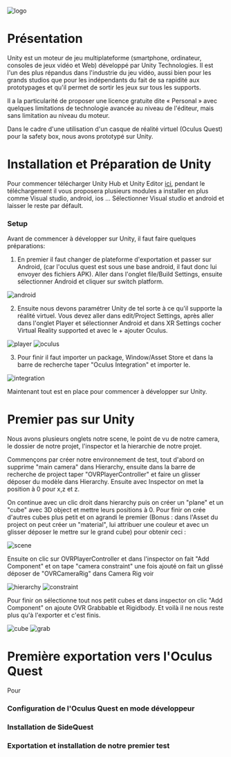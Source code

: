 ![logo](Images/logo.png)

# Présentation
Unity est un moteur de jeu multiplateforme (smartphone, ordinateur, consoles de jeux vidéo et Web) développé par Unity Technologies. Il est l'un des plus répandus dans l'industrie du jeu vidéo, aussi bien pour les grands studios que pour les indépendants du fait de sa rapidité aux prototypages et qu'il permet de sortir les jeux sur tous les supports.

Il a la particularité de proposer une licence gratuite dite « Personal » avec quelques limitations de technologie avancée au niveau de l'éditeur, mais sans limitation au niveau du moteur.

Dans le cadre d'une utilisation d'un casque de réalité virtuel (Oculus Quest) pour la safety box, nous avons prototypé sur Unity.

# Installation et Préparation de Unity
Pour commencer télécharger Unity Hub et Unity Editor [ici](https://unity3d.com/fr/get-unity/download),
pendant le téléchargement il vous proposera plusieurs modules a installer en plus comme Visual studio, android, ios ... Sélectionner Visual studio et android et laisser le reste par défault.

### Setup
Avant de commencer à développer sur Unity, il faut faire quelques préparations:
1. En premier il faut changer de plateforme d'exportation et passer sur Android, (car l'oculus quest est sous une base android, il faut donc lui envoyer des fichiers APK). Aller dans l'onglet file/Build Settings, ensuite sélectionner Android et cliquer sur switch platform.

![android](Images/android.png)

2. Ensuite nous devons paramétrer Unity de tel sorte à ce qu'il supporte la réalité virtuel. Vous devez aller dans edit/Project Settings, après aller dans l'onglet Player et sélectionner Android et dans XR Settings cocher Virtual Reality supported et avec le + ajouter Oculus.  

![player](Images/player.png)   ![oculus](Images/oculus.png)

3. Pour finir il faut importer un package, Window/Asset Store et dans la barre de recherche taper "Oculus Integration" et importer le.

![integration](Images/integration.png)

Maintenant tout est en place pour commencer à développer sur Unity.

# Premier pas sur Unity
Nous avons plusieurs onglets notre scene, le point de vu de notre camera, le dossier de notre projet, l'inspector et la hierarchie de notre projet.

Commençons par créer notre environnement de test, tout d'abord on supprime "main camera" dans Hierarchy, ensuite dans la barre de recherche de project taper "OVRPlayerController" et faire un glisser déposer du modèle dans Hierarchy. Ensuite avec Inspector on met la position à 0 pour x,z et z.

On continue avec un clic droit dans hierarchy puis on créer un "plane" et un "cube" avec 3D object et mettre leurs positions à 0. Pour finir on crée d'autres cubes plus petit et on agrandi le premier (Bonus : dans l'Asset du project on peut créer un "material", lui attribuer une couleur et avec un glisser déposer le mettre sur le grand cube) pour obtenir ceci :

![scene](Images/scene.png)

Ensuite on clic sur OVRPlayerController et dans l'inspector on fait "Add Component" et on tape "camera constraint" une fois ajouté on fait un glissé déposer de "OVRCameraRig" dans Camera Rig voir

![hierarchy](Images/hierarchy.png) ![constraint](Images/constraint.png)

Pour finir on sélectionne tout nos petit cubes et dans inspector on clic "Add Component" on ajoute OVR Grabbable et Rigidbody. Et voilà il ne nous reste plus qu'à l'exporter et c'est finis.

![cube](Images/cube.png) ![grab](Images/grab.png)

# Première exportation vers l'Oculus Quest
Pour

### Configuration de l'Oculus Quest en mode développeur

### Installation de SideQuest

### Exportation et installation de notre premier test
